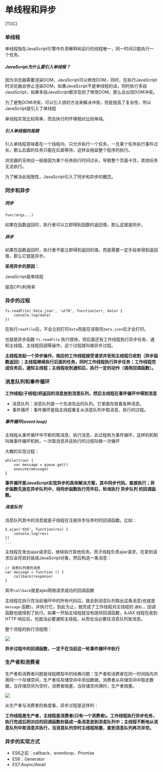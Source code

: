 # 单线程和异步



[TOC]

### 单线程

单线程指在JavaScript引擎中负责解释和运行的线程唯一，同一时间只能执行一个任务。

##### **JavaScript为什么要引入单线程**？

因为浏览器需要渲染DOM，JavaScript可以修改DOM，同时，在执行JavaScript时浏览器会停止渲染DOM，如果JavaScript不是单线程的话，同时执行多段JavaScript，如果多段JavaScript都涉及到了修改DOM，那么会出现DOM冲突。

为了避免DOM冲突，可以引入锁的方法来解决冲突，但是提高了复杂性，所以JavaScript就引入了单线程

单线程实现比较简单，而且执行的环境相对比较单纯。

##### 引入单线程的局限

引入单线程意味着在一个线程内，只允许执行一个任务，一旦某个任务执行事件过长，那么后面的任务只能在后面等待，这样会拖延整个程序的执行。

浏览器的无响应一般是因为某个任务执行时间过长，导致整个页面卡住，其他任务无法执行。

为了解决此局限性，JavaScript引入了同步和异步的概念。

### 同步和异步

##### 同步

```
func(args...)
```

如果在函数返回时，执行者可以立即得到函数的返回值，那么这就是同步。

##### 异步

如果在函数返回时，执行者不能立即得到返回的值，而是需要一定手段来得到返回值，那么它就是异步。

**采用异步的原因：**

JavaScript是单线程

提高CPU利用率

### 异步的过程

```
fs.readFile('data.json', 'utf8', function(err, data) {
    console.log(data)
})
```

  在执行`readfile`后，不会立刻打印`data`而是在读取完`data.json`后才会打印。

  也就是异步函数 `fs.readFile` 执行很快，但后面还有工作线程执行异步任务、通知主线程、主线程回调等操作，这个过程就叫做异步过程。

  **主线程发起一个异步操作，相应的工作线程接受请求并告知主线程已收到（异步函数返回）；主线程继续执行后面的任务，同时工作线程执行异步任务；工作线程完成任务后，通知主线程；主线程收到通知后，执行一定的动作（调用回调函数）。**

### 消息队列和事件循环

**工作线程(子线程)把返回的消息放到消息队列，然后主线程在事件循环中得到消息**

- 消息队列：消息队列是一个先进先出的队列，它里面存放着各种消息。
- 事件循环：事件循环是指主线程重复从消息队列中取消息、执行的过程。

##### 事件循环(event loop)

主线程从事件循环中不断的取消息，执行消息，此过程称为事件循环，这样的机制叫做事件循环机制，一次取消息并且执行的过程叫做一次循环

大概的实现过程：

```
while(true) {
    var message = queue.get()
    execute(message)
}
```

**事件循环是JavaScript实现异步的具体解决方案，其中同步代码，直接执行；异步函数先放在异步队列中，待同步函数执行完毕后，轮询执行 异步队列 的回调函数。**

##### 消息队列

消息队列其中的消息就是子线程在注册异步任务时的回调函数。比如：

```
$.ajax('XXX', function(res) {
    console.log(res)
})
...
```

主线程在发出ajax请求后，继续执行其他任务，而子线程负责ajax请求，在拿到请求后会将其封装成JavaScript对象，然后构造一条消息：

```
// 消息队列里的消息
var message = function () {
    callback(response)
}
```

其中`callback`就是ajax网络请求成功的回调函数	

主线程在执行完当前循环中的所有代码后，就会到消息队列取出这条消息(也就是 `message` 函数)，并执行它。到此为止，就完成了工作线程对主线程的 `通知` ，回调函数也就得到了执行。如果一开始主线程就没有提供回调函数，AJAX 线程在收到 HTTP 响应后，也就没必要通知主线程，从而也没必要往消息队列放消息。

整个流程的执行流程图：

![](D:\VsCodeWorkSpace\LearningRecord\前端学习记录\笔记\src\消息队列和事件循环.png)

**异步过程中的回调函数，一定不在当前这一轮事件循环中执行**

### 生产者和消费者

生产者和消费者问题是线程模型中的经典问题：生产者和消费者在同一时间段内共用同一个存储空间，生产者往存储空间中添加数据，消费者从存储空间中取走数据，当存储空间为空时，消费者阻塞，当存储空间满时，生产者阻塞。

![](D:\VsCodeWorkSpace\LearningRecord\前端学习记录\笔记\src\生产者和消费者.png)

从生产者与消费者的角度看，异步过程是这样的：

**工作线程是生产者，主线程是消费者(只有一个消费者)。工作线程执行异步任务，执行完成后把对应的回调函数封装成一条消息放到消息队列中；主线程不断地从消息队列中取消息并执行，当消息队列空时主线程阻塞，直到消息队列再次非空。**

### 异步的实现方式

- ES6之前：callback、eventloop、Promise
- ES6：Generator
- ES7:Async/Await